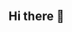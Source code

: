 ## Hi there 👋

<!--
**Juoksuhamahakki73/Juoksuhamahakki73** is a ✨ _special_ ✨ repository because its `README.md` (this file) appears on your GitHub profile.

### About Me

- 🔭 I’m currently working on ( using Github more)
- 🌱 I’m currently learning ( Electronics, Programming language, and Github)
- 👯 I’m looking to collaborate on (programming and possible either Machine Learning or AI)
- 🤔 I’m looking for help with (what I wrote above)
- 💬 Ask me about (anything)
- 📫 How to reach me: (discord)
- 😄 Pronouns: She/Her/Herself
- ⚡ Fun fact: I love BMTH, CNCC!, The Bear The Bunny, Bad Omens, Gorillaz and a mystery one
-->
